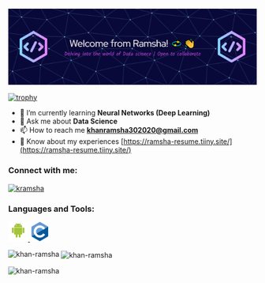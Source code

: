 ![Header](./header-img.png)

[![trophy](https://github-profile-trophy.vercel.app/?username=khan-ramsha&theme=onedark&title=-Followers)](https://github.com/khan-ramsha/github-profile-trophy)

- 🌱 I’m currently learning **Neural Networks (Deep Learning)**
- 💬 Ask me about **Data Science**
- 📫 How to reach me **khanramsha302020@gmail.com**
- 📄 Know about my experiences [https://ramsha-resume.tiiny.site/](https://ramsha-resume.tiiny.site/)

<h3 align="left">Connect with me:</h3>
<p align="left">
  <a href="https://linkedin.com/in/kramsha" target="blank">
    <img align="center" src="https://raw.githubusercontent.com/rahuldkjain/github-profile-readme-generator/master/src/images/icons/Social/linked-in-alt.svg" alt="kramsha" height="30" width="40" />
  </a>
</p>

<h3 align="left">Languages and Tools:</h3>
<p align="left">
  <a href="https://developer.android.com" target="_blank" rel="noreferrer">
    <img src="https://raw.githubusercontent.com/devicons/devicon/master/icons/android/android-original-wordmark.svg" alt="android" width="40" height="40"/>
  </a>
  <a href="https://www.cprogramming.com/" target="_blank" rel="noreferrer">
    <img src="https://raw.githubusercontent.com/devicons/devicon/master/icons/c/c-original.svg" alt="c" width="40" height="40"/>
  </a>
  <!-- Add other icons here -->
</p>

<p><img align="left" src="https://github-readme-stats.vercel.app/api/top-langs?username=khan-ramsha&show_icons=true&locale=en&layout=compact&theme=radical&hide_border=false" alt="khan-ramsha" /></p>

<p>&nbsp;<img align="center" src="https://github-readme-stats.vercel.app/api?username=khan-ramsha&show_icons=true&locale=en&theme=radical&hide_border=false" alt="khan-ramsha" /></p>

<p><img align="center" src="https://github-readme-streak-stats.herokuapp.com/?user=khan-ramsha&theme=radical&hide_border=false" alt="khan-ramsha" /></p>
